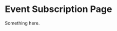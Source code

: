 [title]: # (Event Subscription Page)
[tags]: # (XXX)
[priority]: # (2789)
# Event Subscription Page
Something here.
